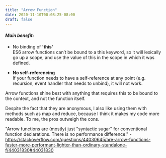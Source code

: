 ```yaml
---
title: "Arrow Function"
date: 2020-11-10T00:08:25-08:00
draft: false
---
```


#### *Main benefit:* 

- No binding of **'this'**  
ES6 arrow functions can’t be bound to a this keyword, so it will lexically go up a scope, and use the value of this in the scope in which it was defined.

- **No self-referencing**  
If your function needs to have a self-reference at any point (e.g. recursion, event handler that needs to unbind), it will not work.

Arrow functions shine best with anything that requires this to be bound to the context, and not the function itself.  

Despite the fact that they are anonymous, I also like using them with methods such as map and reduce, because I think it makes my code more readable. To me, the pros outweigh the cons.


"Arrow functions are (mostly) just "syntactic sugar" for conventional function declarations. There is no performance difference." - https://stackoverflow.com/questions/44030645/are-arrow-functions-faster-more-performant-lighter-than-ordinary-standalone-f/44031830#44031830